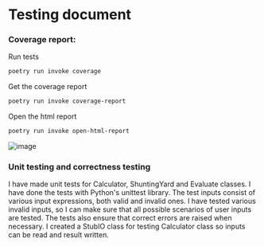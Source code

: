 # Testing document

### Coverage report:

Run tests
```bash
poetry run invoke coverage
```
Get the coverage report
```bash
poetry run invoke coverage-report
```
Open the html report
```bash
poetry run invoke open-html-report
```

![image](https://user-images.githubusercontent.com/96131752/216816803-840e2769-29ca-4b51-aa5b-9d91b46d4ea2.png)

### Unit testing and correctness testing

I have made unit tests for Calculator, ShuntingYard and Evaluate classes. I have done the tests with Python's unittest library.
The test inputs consist of various input expressions, both valid and invalid ones. I have tested various invalid inputs, so I can make sure that all possible scenarios of user inputs are tested. The tests also ensure that correct errors are raised when necessary.
I created a StubIO class for testing Calculator class so inputs can be read and result written.
